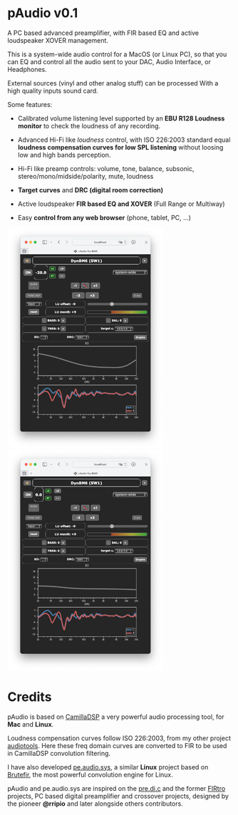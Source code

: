 # pAudio v0.1

A PC based advanced preamplifier, with FIR based EQ and active loudspeaker XOVER management.

This is a system-wide audio control for a MacOS (or Linux PC), so that you can EQ and control all the audio sent to your DAC, Audio Interface, or Headphones.

External sources (vinyl and other analog stuff) can be processed With a high quality inputs sound card.

Some features:

- Calibrated volume listening level supported by an **EBU R128 Loudness monitor** to check the loudness of any recording.

- Advanced Hi-Fi like _loudness_ control, with ISO 226:2003 standard equal **loudness compensation curves for low SPL listening** without loosing low and high bands perception.

- Hi-Fi like preamp controls: volume, tone, balance, subsonic, stereo/mono/midside/polarity, mute, loudness

- **Target curves** and **DRC (digital room correction)**

- Active loudspeaker **FIR based EQ and XOVER** (Full Range or Multiway)

- Easy **control from any web browser** (phone, tablet, PC, ...)

<img src="doc/img/pAudio%20web%20-20dB.png" width="350"><img src="doc/img/pAudio%20web%200dB.png" width="350">


# Credits

pAudio is based on [CamillaDSP](https://github.com/HEnquist/camilladsp#readme) a very powerful audio processing tool, for **Mac** and **Linux**.

Loudness compensation curves follow ISO 226:2003, from my other project [audiotools](https://github.com/Rsantct/audiotools/tree/master/convolver_eq). Here these freq domain curves are converted to FIR to be used in CamillaDSP convolution filtering.

I have also developed [pe.audio.sys](https://github.com/Rsantct/pe.audio.sys), a similar **Linux** project based on [Brutefir](https://torger.se/anders/brutefir.html), the most powerful convolution engine for Linux.

pAudio and pe.audio.sys are inspired on the [pre.di.c](https://github.com/rripio/pre.di.c) and the former [FIRtro](https://github.com/AudioHumLab/FIRtro) projects, PC based digital preamplifier and crossover projects, designed by the pioneer **@rripio** and later alongside others contributors.


